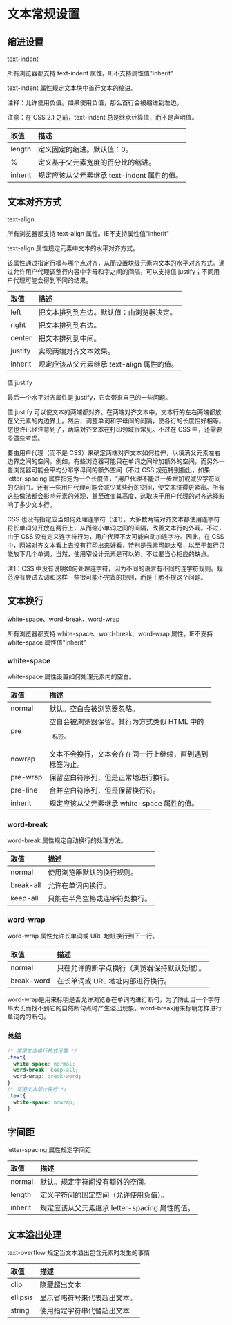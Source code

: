 # 文本常规设置

## 缩进设置

text-indent 

所有浏览器都支持 text-indent 属性。IE不支持属性值"inherit"

text-indent 属性规定文本块中首行文本的缩进。

注释：允许使用负值。如果使用负值，那么首行会被缩进到左边。

注意：在 CSS 2.1 之前，text-indent 总是继承计算值，而不是声明值。

| 取值 | 描述 |
| :------ | :------ |
| length | 定义固定的缩进。默认值：0。 |
| % | 定义基于父元素宽度的百分比的缩进。 |
| inherit | 规定应该从父元素继承 text-indent 属性的值。 |

## 文本对齐方式

text-align

所有浏览器都支持 text-align 属性。IE不支持属性值"inherit"

text-align 属性规定元素中文本的水平对齐方式。

该属性通过指定行框与哪个点对齐，从而设置块级元素内文本的水平对齐方式。通过允许用户代理调整行内容中字母和字之间的间隔，可以支持值 justify；不同用户代理可能会得到不同的结果。

| 取值 | 描述 |
| :------ | :------ |
| left | 把文本排列到左边。默认值：由浏览器决定。 |
| right | 把文本排列到右边。 |
| center | 把文本排列到中间。 |
| justify | 实现两端对齐文本效果。 |
| inherit | 规定应该从父元素继承 text-align 属性的值。 |

值 justify

最后一个水平对齐属性是 justify，它会带来自己的一些问题。

值 justify 可以使文本的两端都对齐。在两端对齐文本中，文本行的左右两端都放在父元素的内边界上。然后，调整单词和字母间的间隔，使各行的长度恰好相等。您也许已经注意到了，两端对齐文本在打印领域很常见。不过在 CSS 中，还需要多做些考虑。

要由用户代理（而不是 CSS）来确定两端对齐文本如何拉伸，以填满父元素左右边界之间的空间。例如，有些浏览器可能只在单词之间增加额外的空间，而另外一些浏览器可能会平均分布字母间的额外空间（不过 CSS 规范特别指出，如果 letter-spacing 属性指定为一个长度值，“用户代理不能进一步增加或减少字符间的空间”）。还有一些用户代理可能会减少某些行的空间，使文本挤得更紧密。所有这些做法都会影响元素的外观，甚至改变其高度，这取决于用户代理的对齐选择影响了多少文本行。

CSS 也没有指定应当如何处理连字符（注1）。大多数两端对齐文本都使用连字符将长单词分开放在两行上，从而缩小单词之间的间隔，改善文本行的外观。不过，由于 CSS 没有定义连字符行为，用户代理不太可能自动加连字符。因此，在 CSS 中，两端对齐文本看上去没有打印出来好看，特别是元素可能太窄，以至于每行只能放下几个单词。当然，使用窄设计元素是可以的，不过要当心相应的缺点。

注1：CSS 中没有说明如何处理连字符，因为不同的语言有不同的连字符规则。规范没有尝试去调和这样一些很可能不完备的规则，而是干脆不提这个问题。

## 文本换行

[white-space](#white-space)、[word-break](#word-break)、[word-wrap](#word-wrap)

所有浏览器都支持 white-space、word-break、word-wrap 属性。IE不支持 white-space 属性值"inherit"

### white-space

white-space 属性设置如何处理元素内的空白。

| 取值 | 描述 |
| :------ | :------ |
| normal | 默认。空白会被浏览器忽略。 |
| pre | 空白会被浏览器保留。其行为方式类似 HTML 中的 <pre> 标签。 |
| nowrap | 文本不会换行，文本会在在同一行上继续，直到遇到 <br> 标签为止。 |
| pre-wrap | 保留空白符序列，但是正常地进行换行。 |
| pre-line | 合并空白符序列，但是保留换行符。 |
| inherit | 规定应该从父元素继承 white-space 属性的值。 |

### word-break

word-break 属性规定自动换行的处理方法。

| 取值 | 描述 |
| :------ | :------ |
| normal | 使用浏览器默认的换行规则。 |
| break-all | 允许在单词内换行。 |
| keep-all | 只能在半角空格或连字符处换行。|

### word-wrap

word-wrap 属性允许长单词或 URL 地址换行到下一行。

| 取值 | 描述 |
| :------ | :------ |
| normal | 只在允许的断字点换行（浏览器保持默认处理）。 |
| break-word | 在长单词或 URL 地址内部进行换行。 |

word-wrap是用来标明是否允许浏览器在单词内进行断句，为了防止当一个字符串太长而找不到它的自然断句点时产生溢出现象。word-break用来标明怎样进行单词内的断句。

### 总结

```css
/* 常用文本换行格式设置 */
.text{
  white-space: normal;
  word-break: keep-all;
  word-wrap: break-word;
}
/* 常用文本禁止换行 */
.text{
  white-space: nowrap;
}
```

## 字间距

letter-spacing 属性规定字间距

| 取值 | 描述 |
| :------ | :------ |
| normal | 默认。规定字符间没有额外的空间。 |
| length | 定义字符间的固定空间（允许使用负值）。 |
| inherit | 规定应该从父元素继承 letter-spacing 属性的值。 |

## 文本溢出处理

text-overflow 规定当文本溢出包含元素时发生的事情

| 取值 | 描述 |
| :------ | :------ |
| clip | 隐藏超出文本 |
| ellipsis | 	显示省略符号来代表超出文本。 |
| string | 使用指定字符串代替超出文本 |